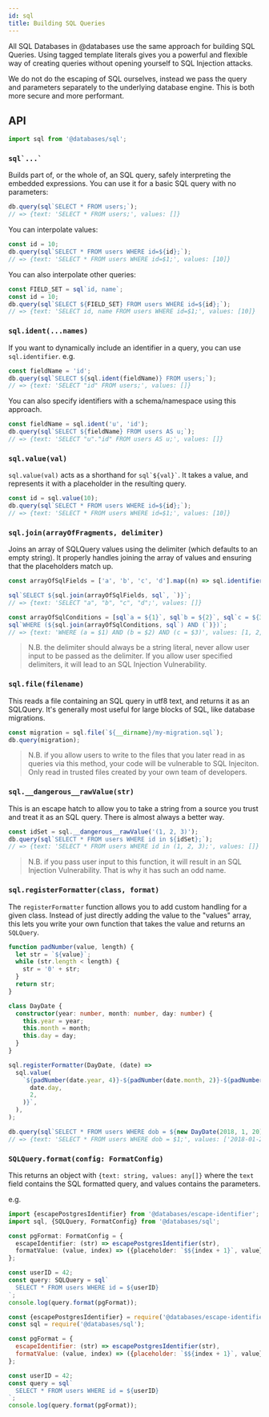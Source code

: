 ```yaml
---
id: sql
title: Building SQL Queries
---
```


All SQL Databases in @databases use the same approach for building SQL Queries. Using tagged template literals gives you a powerful and flexible way of creating queries without opening yourself to SQL Injection attacks.

We do not do the escaping of SQL ourselves, instead we pass the query and parameters separately to the underlying database engine. This is both more secure and more performant.

## API

```ts
import sql from '@databases/sql';
```

### `` sql`...` ``

Builds part of, or the whole of, an SQL query, safely interpreting the embedded expressions. You can use it for a basic SQL query with no parameters:

```ts
db.query(sql`SELECT * FROM users;`);
// => {text: 'SELECT * FROM users;', values: []}
```

You can interpolate values:

```ts
const id = 10;
db.query(sql`SELECT * FROM users WHERE id=${id};`);
// => {text: 'SELECT * FROM users WHERE id=$1;', values: [10]}
```

You can also interpolate other queries:

```ts
const FIELD_SET = sql`id, name`;
const id = 10;
db.query(sql`SELECT ${FIELD_SET} FROM users WHERE id=${id};`);
// => {text: 'SELECT id, name FROM users WHERE id=$1;', values: [10]}
```

### `sql.ident(...names)`

If you want to dynamically include an identifier in a query, you can use `sql.identifier`. e.g.

```ts
const fieldName = 'id';
db.query(sql`SELECT ${sql.ident(fieldName)} FROM users;`);
// => {text: 'SELECT "id" FROM users;', values: []}
```

You can also specify identifiers with a schema/namespace using this approach.

```ts
const fieldName = sql.ident('u', 'id');
db.query(sql`SELECT ${fieldName} FROM users AS u;`);
// => {text: 'SELECT "u"."id" FROM users AS u;', values: []}
```

### `sql.value(val)`

`sql.value(val)` acts as a shorthand for `` sql`${val}` ``. It takes a value, and represents it with a placeholder in the resulting query.

```ts
const id = sql.value(10);
db.query(sql`SELECT * FROM users WHERE id=${id};`);
// => {text: 'SELECT * FROM users WHERE id=$1;', values: [10]}
```

### `sql.join(arrayOfFragments, delimiter)`

Joins an array of SQLQuery values using the delimiter (which defaults to an empty string). It properly handles joining the array of values and ensuring that the placeholders match up.

```ts
const arrayOfSqlFields = ['a', 'b', 'c', 'd'].map((n) => sql.identifier(n));

sql`SELECT ${sql.join(arrayOfSqlFields, sql`, `)}`;
// => {text: 'SELECT "a", "b", "c", "d";', values: []}

const arrayOfSqlConditions = [sql`a = ${1}`, sql`b = ${2}`, sql`c = ${3}`];
sql`WHERE (${sql.join(arrayOfSqlConditions, sql`) AND (`)})`;
// => {text: 'WHERE (a = $1) AND (b = $2) AND (c = $3)', values: [1, 2, 3]}
```

> N.B. the delimiter should always be a string literal, never allow user input to be passed as the delimiter. If you allow user specified delimiters, it will lead to an SQL Injection Vulnerability.

### `sql.file(filename)`

This reads a file containing an SQL query in utf8 text, and returns it as an SQLQuery. It's generally most useful for large blocks of SQL, like database migrations.

```ts
const migration = sql.file(`${__dirname}/my-migration.sql`);
db.query(migration);
```

> N.B. if you allow users to write to the files that you later read in as queries via this method, your code will be vulnerable to SQL Injeciton. Only read in trusted files created by your own team of developers.

### `sql.__dangerous__rawValue(str)`

This is an escape hatch to allow you to take a string from a source you trust and treat it as an SQL query. There is almost always a better way.

```ts
const idSet = sql.__dangerous__rawValue('(1, 2, 3)');
db.query(sql`SELECT * FROM users WHERE id in ${idSet};`);
// => {text: 'SELECT * FROM users WHERE id in (1, 2, 3);', values: []}
```

> N.B. if you pass user input to this function, it will result in an SQL Injection Vulnerability. That is why it has such an odd name.

### `sql.registerFormatter(class, format)`

The `registerFormatter` function allows you to add custom handling for a given class. Instead of just directly adding the value to the "values" array, this lets you write your own function that takes the value and returns an `SQLQuery`.

```ts
function padNumber(value, length) {
  let str = `${value}`;
  while (str.length < length) {
    str = '0' + str;
  }
  return str;
}

class DayDate {
  constructor(year: number, month: number, day: number) {
    this.year = year;
    this.month = month;
    this.day = day;
  }
}

sql.registerFormatter(DayDate, (date) =>
  sql.value(
    `${padNumber(date.year, 4)}-${padNumber(date.month, 2)}-${padNumber(
      date.day,
      2,
    )}`,
  ),
);

db.query(sql`SELECT * FROM users WHERE dob = ${new DayDate(2018, 1, 20)};`);
// => {text: 'SELECT * FROM users WHERE dob = $1;', values: ['2018-01-20']}
```

### `SQLQuery.format(config: FormatConfig)`

This returns an object with `{text: string, values: any[]}` where the `text` field contains the SQL formatted query, and values contains the parameters.

e.g.

```typescript
import {escapePostgresIdentifier} from '@databases/escape-identifier';
import sql, {SQLQuery, FormatConfig} from '@databases/sql';

const pgFormat: FormatConfig = {
  escapeIdentifier: (str) => escapePostgresIdentifier(str),
  formatValue: (value, index) => ({placeholder: `$${index + 1}`, value}),
};

const userID = 42;
const query: SQLQuery = sql`
  SELECT * FROM users WHERE id = ${userID}
`;
console.log(query.format(pgFormat));
```

```javascript
const {escapePostgresIdentifier} = require('@databases/escape-identifier');
const sql = require('@databases/sql');

const pgFormat = {
  escapeIdentifier: (str) => escapePostgresIdentifier(str),
  formatValue: (value, index) => ({placeholder: `$${index + 1}`, value}),
};

const userID = 42;
const query = sql`
  SELECT * FROM users WHERE id = ${userID}
`;
console.log(query.format(pgFormat));
```
